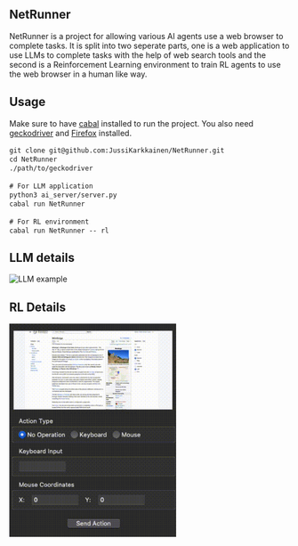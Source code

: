 ## NetRunner

NetRunner is a project for allowing various AI agents use a web browser to complete tasks.
It is split into two seperate parts, one is a web application to use LLMs to complete 
tasks with the help of web search tools and the second is a Reinforcement Learning
environment to train RL agents to use the web browser in a human like way.

## Usage
Make sure to have [cabal](https://www.haskell.org/cabal/) installed to run the project.
You also need [geckodriver](https://github.com/mozilla/geckodriver/releases) and [Firefox](https://www.mozilla.org/en-US/firefox/new/) 
installed.

```
git clone git@github.com:JussiKarkkainen/NetRunner.git
cd NetRunner
./path/to/geckodriver

# For LLM application
python3 ai_server/server.py 
cabal run NetRunner

# For RL environment
cabal run NetRunner -- rl
```


## LLM details
<img src="/docs/llmtools.gif" alt="LLM example" width="300">









## RL Details
<img src="/docs/rlvideo.gif" alt="RL Env" width="300">

